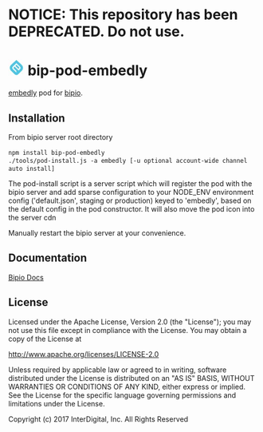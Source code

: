 # **NOTICE:** This repository has been **DEPRECATED**. Do not use.
![Embedly](embedly.png) bip-pod-embedly
=======

<a href="http://http://embed.ly">embedly</a> pod for [bipio](https://bip.io).

## Installation

From bipio server root directory

    npm install bip-pod-embedly
    ./tools/pod-install.js -a embedly [-u optional account-wide channel auto install]

The pod-install script is a server script which will register the pod with the bipio server and add sparse
configuration to your NODE_ENV environment config ('default.json', staging or production)
keyed to 'embedly', based on the default config in the pod constructor.  It will also move the
pod icon into the server cdn

Manually restart the bipio server at your convenience.

## Documentation

[Bipio Docs](https://bip.io/docs/pods/embedly)

## License

Licensed under the Apache License, Version 2.0 (the "License"); you may not use this file except in compliance with the License. You may obtain a copy of the License at

http://www.apache.org/licenses/LICENSE-2.0

Unless required by applicable law or agreed to in writing, software distributed under the License is distributed on an "AS IS" BASIS, WITHOUT WARRANTIES OR CONDITIONS OF ANY KIND, either express or implied. See the License for the specific language governing permissions and limitations under the License.


Copyright (c) 2017 InterDigital, Inc. All Rights Reserved
